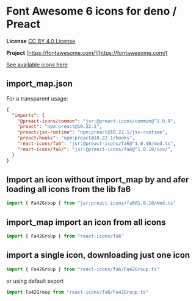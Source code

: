 # Font Awesome 6 icons for deno / Preact

**License** [CC BY 4.0 License](https://creativecommons.org/licenses/by/4.0/)

**Project** [https://fontawesome.com/](https://fontawesome.com/)

[See available icons here](https://react-icons.deno.dev/fa6)

## import_map.json

For a transparent usage:

```json
{
  "imports": {
    "@preact-icons/common": "jsr:@preact-icons/common@^1.0.9",
    "preact": "npm:preact@10.22.1",
    "preact/jsx-runtime": "npm:preact@10.22.1/jsx-runtime",
    "preact/hooks": "npm:preact@10.22.1/hooks",
    "react-icons/fa6": "jsr:@preact-icons/fa6@^1.0.10/mod.ts",
    "react-icons/fa6/": "jsr:@preact-icons/fa6@^1.0.10/ico/",
  }
}
```

## Import an icon without import_map by and afer loading all icons from the lib fa6

```ts
import { Fa42Group } from "jsr:preact-icons/fa6@1.0.10/mod.ts"
```

## import_map import an icon from all icons

```ts
import { Fa42Group } from "react-icons/fa6"
```

## import a single icon, downloading just one icon

```ts
import { Fa42Group } from "react-icons/fa6/Fa42Group.ts"
```

or using default export

```ts
import Fa42Group from "react-icons/fa6/Fa42Group.ts"
```

